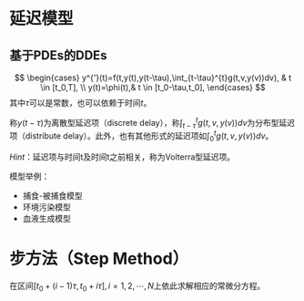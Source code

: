 # 延迟模型
## 基于PDEs的DDEs
$$
\begin{cases}
    y^{'}(t)=f(t,y(t),y(t-\tau),\int_{t-\tau}^{t}g(t,v,y(v))dv), & t \in [t_0,T], \\
    y(t)=\phi(t),& t \in [t_0-\tau,t_0],
\end{cases}
$$
其中$\tau$可以是常数，也可以依赖于时间$t$。  

称$y(t-\tau)$为离散型延迟项（discrete delay），称$\int_{t-\tau}^tg(t,v,y(v))dv$为分布型延迟项（distribute delay）。此外，也有其他形式的延迟项如$\int_{0}^tg(t,v,y(v))dv$。  

*Hint*：延迟项与时间t及时间t之前相关，称为Volterra型延迟项。  

模型举例：
* 捕食-被捕食模型
* 环境污染模型
* 血液生成模型

# 步方法（Step Method）
在区间$[t_0+(i-1)\tau, t_0+i\tau], i=1,2,\cdots,N$上依此求解相应的常微分方程。
